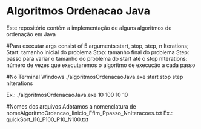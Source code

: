 ﻿# Algoritmos Ordenacao Java
Este repositório contém a implementação de alguns algoritmos de ordenação em Java

#Para executar
args consist of 5 arguments:start, stop, step, n Iterations;
Start: tamanho inicial do problema
Stop: tamanho final do problema
Step: passo para variar o tamanho do problema do start até o stop
nIterations: número de vezes que executaremos o algoritmo de execução a cada passo

#No Terminal Windows
./algoritmosOrdenacaoJava.exe start stop step nIterations

Ex.:
./algoritmosOrdenacaoJava.exe 10 100 10 10

#Nomes dos arquivos
Adotamos a nomenclatura de nomeAlgoritmoOrdencao_Iinicio_Ffim_Ppasso_NnIteracoes.txt
Ex.: quickSort_I10_F100_P10_N100.txt

